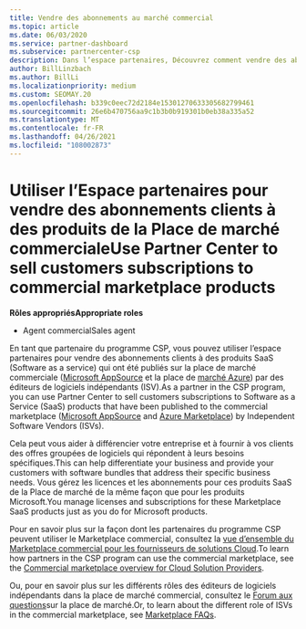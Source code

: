 ```yaml
---
title: Vendre des abonnements au marché commercial
ms.topic: article
ms.date: 06/03/2020
ms.service: partner-dashboard
ms.subservice: partnercenter-csp
description: Dans l’espace partenaires, Découvrez comment vendre des abonnements clients à des produits SaaS publiés sur le marché commercial par des éditeurs de logiciels indépendants (ISV).
author: BillLinzbach
ms.author: BillLi
ms.localizationpriority: medium
ms.custom: SEOMAY.20
ms.openlocfilehash: b339c0eec72d2184e15301270633305682799461
ms.sourcegitcommit: 26e6b470756aa9c1b3b0b919301b0eb38a335a52
ms.translationtype: MT
ms.contentlocale: fr-FR
ms.lasthandoff: 04/26/2021
ms.locfileid: "108002873"
---
```

# <a name="use-partner-center-to-sell-customers-subscriptions-to-commercial-marketplace-products"></a><span data-ttu-id="a3345-103">Utiliser l’Espace partenaires pour vendre des abonnements clients à des produits de la Place de marché commerciale</span><span class="sxs-lookup"><span data-stu-id="a3345-103">Use Partner Center to sell customers subscriptions to commercial marketplace products</span></span>

<span data-ttu-id="a3345-104">**Rôles appropriés**</span><span class="sxs-lookup"><span data-stu-id="a3345-104">**Appropriate roles**</span></span>

- <span data-ttu-id="a3345-105">Agent commercial</span><span class="sxs-lookup"><span data-stu-id="a3345-105">Sales agent</span></span>

<span data-ttu-id="a3345-106">En tant que partenaire du programme CSP, vous pouvez utiliser l’espace partenaires pour vendre des abonnements clients à des produits SaaS (Software as a service) qui ont été publiés sur la place de marché commerciale ([Microsoft AppSource](https://appsource.microsoft.com/) et la place de [marché Azure](https://azuremarketplace.microsoft.com/)) par des éditeurs de logiciels indépendants (ISV).</span><span class="sxs-lookup"><span data-stu-id="a3345-106">As a partner in the CSP program, you can use Partner Center to sell customers subscriptions to Software as a Service (SaaS) products that have been published to the commercial marketplace ([Microsoft AppSource](https://appsource.microsoft.com/) and [Azure Marketplace](https://azuremarketplace.microsoft.com/)) by Independent Software Vendors (ISVs).</span></span>

<span data-ttu-id="a3345-107">Cela peut vous aider à différencier votre entreprise et à fournir à vos clients des offres groupées de logiciels qui répondent à leurs besoins spécifiques.</span><span class="sxs-lookup"><span data-stu-id="a3345-107">This can help differentiate your business and provide your customers with software bundles that address their specific business needs.</span></span> <span data-ttu-id="a3345-108">Vous gérez les licences et les abonnements pour ces produits SaaS de la Place de marché de la même façon que pour les produits Microsoft.</span><span class="sxs-lookup"><span data-stu-id="a3345-108">You manage licenses and subscriptions for these Marketplace SaaS products just as you do for Microsoft products.</span></span>

<span data-ttu-id="a3345-109">Pour en savoir plus sur la façon dont les partenaires du programme CSP peuvent utiliser le Marketplace commercial, consultez la [vue d’ensemble du Marketplace commercial pour les fournisseurs de solutions Cloud](csp-commercial-marketplace-overview.md).</span><span class="sxs-lookup"><span data-stu-id="a3345-109">To learn how partners in the CSP program can use the commercial marketplace, see the [Commercial marketplace overview for Cloud Solution Providers](csp-commercial-marketplace-overview.md).</span></span>

<span data-ttu-id="a3345-110">Ou, pour en savoir plus sur les différents rôles des éditeurs de logiciels indépendants dans la place de marché commercial, consultez le [Forum aux questions](/azure/marketplace/marketplace-faq-publisher-guide)sur la place de marché.</span><span class="sxs-lookup"><span data-stu-id="a3345-110">Or, to learn about the different role of ISVs in the commercial marketplace, see [Marketplace FAQs](/azure/marketplace/marketplace-faq-publisher-guide).</span></span>